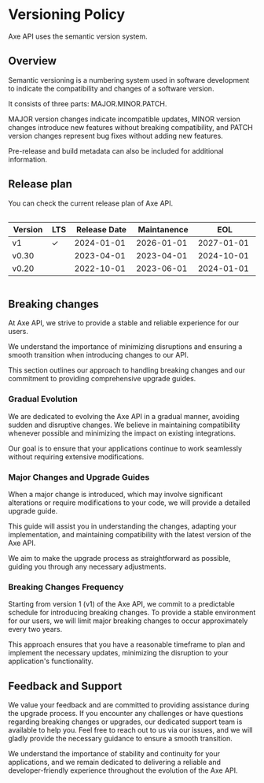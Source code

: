 <script setup>
import ReleasePlan from './ReleasePlan.vue'
</script>

<style>
.release-table > table {
  width: 100%;
  display: inline-table;
}
</style>

# Versioning Policy

Axe API uses the semantic version system.

## Overview

Semantic versioning is a numbering system used in software development to indicate the compatibility and changes of a software version.

It consists of three parts: MAJOR.MINOR.PATCH.

MAJOR version changes indicate incompatible updates, MINOR version changes introduce new features without breaking compatibility, and PATCH version changes represent bug fixes without adding new features.

Pre-release and build metadata can also be included for additional information.

## Release plan

You can check the current release plan of Axe API.

<ReleasePlan />

<div class="release-table">

| Version | LTS | Release Date | Maintanence | EOL        |
| ------- | --- | ------------ | ----------- | ---------- |
| v1      | ✓   | 2024-01-01   | 2026-01-01  | 2027-01-01 |
| v0.30   |     | 2023-04-01   | 2023-04-01  | 2024-10-01 |
| v0.20   |     | 2022-10-01   | 2023-06-01  | 2024-01-01 |

</div>

## Breaking changes

At Axe API, we strive to provide a stable and reliable experience for our users.

We understand the importance of minimizing disruptions and ensuring a smooth transition when introducing changes to our API.

This section outlines our approach to handling breaking changes and our commitment to providing comprehensive upgrade guides.

### Gradual Evolution

We are dedicated to evolving the Axe API in a gradual manner, avoiding sudden and disruptive changes. We believe in maintaining compatibility whenever possible and minimizing the impact on existing integrations.

Our goal is to ensure that your applications continue to work seamlessly without requiring extensive modifications.

### Major Changes and Upgrade Guides

When a major change is introduced, which may involve significant alterations or require modifications to your code, we will provide a detailed upgrade guide.

This guide will assist you in understanding the changes, adapting your implementation, and maintaining compatibility with the latest version of the Axe API.

We aim to make the upgrade process as straightforward as possible, guiding you through any necessary adjustments.

### Breaking Changes Frequency

Starting from version 1 (v1) of the Axe API, we commit to a predictable schedule for introducing breaking changes. To provide a stable environment for our users, we will limit major breaking changes to occur approximately every two years.

This approach ensures that you have a reasonable timeframe to plan and implement the necessary updates, minimizing the disruption to your application's functionality.

## Feedback and Support

We value your feedback and are committed to providing assistance during the upgrade process. If you encounter any challenges or have questions regarding breaking changes or upgrades, our dedicated support team is available to help you. Feel free to reach out to us via our issues, and we will gladly provide the necessary guidance to ensure a smooth transition.

We understand the importance of stability and continuity for your applications, and we remain dedicated to delivering a reliable and developer-friendly experience throughout the evolution of the Axe API.
